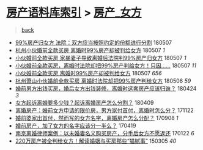 [房产语料库索引](../../README.md)  > [房产_女方](房产_女方.md)
====
> [back](../README.md)

- [99%房产归女方 法院：双方应当按照约定的份额进行分割](http://jkwz.applinzi.com/ittc/7100488980292437003.html#99%25%E6%88%BF%E4%BA%A7%E5%BD%92%E5%A5%B3%E6%96%B9+%E6%B3%95%E9%99%A2%EF%BC%9A%E5%8F%8C%E6%96%B9%E5%BA%94%E5%BD%93%E6%8C%89%E7%85%A7%E7%BA%A6%E5%AE%9A%E7%9A%84%E4%BB%BD%E9%A2%9D%E8%BF%9B%E8%A1%8C%E5%88%86%E5%89%B2) 180507  
- [杭州小伙婚前全款买房 离婚时99%房产却被判给女方](http://jkwz.applinzi.com/ittc/7100411103601492998.html#%E6%9D%AD%E5%B7%9E%E5%B0%8F%E4%BC%99%E5%A9%9A%E5%89%8D%E5%85%A8%E6%AC%BE%E4%B9%B0%E6%88%BF+%E7%A6%BB%E5%A9%9A%E6%97%B699%25%E6%88%BF%E4%BA%A7%E5%8D%B4%E8%A2%AB%E5%88%A4%E7%BB%99%E5%A5%B3%E6%96%B9) 180507 *1* 
- [小伙婚前全款买房 家暴妻子导致离婚后法院判99%房产归女方](http://jkwz.applinzi.com/ittc/7100406717278061575.html#%E5%B0%8F%E4%BC%99%E5%A9%9A%E5%89%8D%E5%85%A8%E6%AC%BE%E4%B9%B0%E6%88%BF+%E5%AE%B6%E6%9A%B4%E5%A6%BB%E5%AD%90%E5%AF%BC%E8%87%B4%E7%A6%BB%E5%A9%9A%E5%90%8E%E6%B3%95%E9%99%A2%E5%88%A499%25%E6%88%BF%E4%BA%A7%E5%BD%92%E5%A5%B3%E6%96%B9) 180507 *1* 
- [小伙婚前全款买房，离婚时法院却把99%房产判给女方！只因……](http://jkwz.applinzi.com/ittc/7100388642281489425.html#%E5%B0%8F%E4%BC%99%E5%A9%9A%E5%89%8D%E5%85%A8%E6%AC%BE%E4%B9%B0%E6%88%BF%EF%BC%8C%E7%A6%BB%E5%A9%9A%E6%97%B6%E6%B3%95%E9%99%A2%E5%8D%B4%E6%8A%8A99%25%E6%88%BF%E4%BA%A7%E5%88%A4%E7%BB%99%E5%A5%B3%E6%96%B9%EF%BC%81%E5%8F%AA%E5%9B%A0%E2%80%A6%E2%80%A6) 180507 *11* 
- [小伙婚前全款买房 离婚时99%房产却被判给女方](http://jkwz.applinzi.com/ittc/7100374645918401546.html#%E5%B0%8F%E4%BC%99%E5%A9%9A%E5%89%8D%E5%85%A8%E6%AC%BE%E4%B9%B0%E6%88%BF+%E7%A6%BB%E5%A9%9A%E6%97%B699%25%E6%88%BF%E4%BA%A7%E5%8D%B4%E8%A2%AB%E5%88%A4%E7%BB%99%E5%A5%B3%E6%96%B9) 180507 *656* 
- [杭州萧山小伙婚前全款买房 离婚时法院却把99%房产判给女方](http://jkwz.applinzi.com/ittc/7100066066464244746.html#%E6%9D%AD%E5%B7%9E%E8%90%A7%E5%B1%B1%E5%B0%8F%E4%BC%99%E5%A9%9A%E5%89%8D%E5%85%A8%E6%AC%BE%E4%B9%B0%E6%88%BF+%E7%A6%BB%E5%A9%9A%E6%97%B6%E6%B3%95%E9%99%A2%E5%8D%B4%E6%8A%8A99%25%E6%88%BF%E4%BA%A7%E5%88%A4%E7%BB%99%E5%A5%B3%E6%96%B9) 180506 *59* 
- [婚前男方出钱买房，婚后女方出钱装修，离婚时这套房产应该归谁？](http://jkwz.applinzi.com/ittc/7095598480691299334.html#%E5%A9%9A%E5%89%8D%E7%94%B7%E6%96%B9%E5%87%BA%E9%92%B1%E4%B9%B0%E6%88%BF%EF%BC%8C%E5%A9%9A%E5%90%8E%E5%A5%B3%E6%96%B9%E5%87%BA%E9%92%B1%E8%A3%85%E4%BF%AE%EF%BC%8C%E7%A6%BB%E5%A9%9A%E6%97%B6%E8%BF%99%E5%A5%97%E6%88%BF%E4%BA%A7%E5%BA%94%E8%AF%A5%E5%BD%92%E8%B0%81%EF%BC%9F) 180424 *3* 
- [女方起诉离婚要多少钱？起诉离婚房产怎么分割？](http://jkwz.applinzi.com/ittc/7090019689474556939.html#%E5%A5%B3%E6%96%B9%E8%B5%B7%E8%AF%89%E7%A6%BB%E5%A9%9A%E8%A6%81%E5%A4%9A%E5%B0%91%E9%92%B1%EF%BC%9F%E8%B5%B7%E8%AF%89%E7%A6%BB%E5%A9%9A%E6%88%BF%E4%BA%A7%E6%80%8E%E4%B9%88%E5%88%86%E5%89%B2%EF%BC%9F) 180409  
- [离婚房产：婚前女方申请的限价房，男方家付首付，离婚时怎么分？](http://jkwz.applinzi.com/ittc/7038727218644124689.html#%E7%A6%BB%E5%A9%9A%E6%88%BF%E4%BA%A7%EF%BC%9A%E5%A9%9A%E5%89%8D%E5%A5%B3%E6%96%B9%E7%94%B3%E8%AF%B7%E7%9A%84%E9%99%90%E4%BB%B7%E6%88%BF%EF%BC%8C%E7%94%B7%E6%96%B9%E5%AE%B6%E4%BB%98%E9%A6%96%E4%BB%98%EF%BC%8C%E7%A6%BB%E5%A9%9A%E6%97%B6%E6%80%8E%E4%B9%88%E5%88%86%EF%BC%9F) 171122  
- [婚前婆家出首付，然而写的女方名字，离婚房产怎么分配？](http://jkwz.applinzi.com/ittc/7010878856473609233.html#%E5%A9%9A%E5%89%8D%E5%A9%86%E5%AE%B6%E5%87%BA%E9%A6%96%E4%BB%98%EF%BC%8C%E7%84%B6%E8%80%8C%E5%86%99%E7%9A%84%E5%A5%B3%E6%96%B9%E5%90%8D%E5%AD%97%EF%BC%8C%E7%A6%BB%E5%A9%9A%E6%88%BF%E4%BA%A7%E6%80%8E%E4%B9%88%E5%88%86%E9%85%8D%EF%BC%9F) 170908 *1* 
- [婚前房产，加了女方的名字应该分一半么？](http://jkwz.applinzi.com/ittc/6958234037658321924.html#%E5%A9%9A%E5%89%8D%E6%88%BF%E4%BA%A7%EF%BC%8C%E5%8A%A0%E4%BA%86%E5%A5%B3%E6%96%B9%E7%9A%84%E5%90%8D%E5%AD%97%E5%BA%94%E8%AF%A5%E5%88%86%E4%B8%80%E5%8D%8A%E4%B9%88%EF%BC%9F) 170419  
- [南京离婚律师案例：以未婚妻名义购买房产，分手后女方不愿返还](http://jkwz.applinzi.com/ittc/6926012659802833925.html#%E5%8D%97%E4%BA%AC%E7%A6%BB%E5%A9%9A%E5%BE%8B%E5%B8%88%E6%A1%88%E4%BE%8B%EF%BC%9A%E4%BB%A5%E6%9C%AA%E5%A9%9A%E5%A6%BB%E5%90%8D%E4%B9%89%E8%B4%AD%E4%B9%B0%E6%88%BF%E4%BA%A7%EF%BC%8C%E5%88%86%E6%89%8B%E5%90%8E%E5%A5%B3%E6%96%B9%E4%B8%8D%E6%84%BF%E8%BF%94%E8%BF%98) 170122 *6* 
- [220万房产被全判给女方！解读婚姻与买房那些“猫腻事”](http://jkwz.applinzi.com/ittc/547650611395497336.html#220%E4%B8%87%E6%88%BF%E4%BA%A7%E8%A2%AB%E5%85%A8%E5%88%A4%E7%BB%99%E5%A5%B3%E6%96%B9%EF%BC%81%E8%A7%A3%E8%AF%BB%E5%A9%9A%E5%A7%BB%E4%B8%8E%E4%B9%B0%E6%88%BF%E9%82%A3%E4%BA%9B%E2%80%9C%E7%8C%AB%E8%85%BB%E4%BA%8B%E2%80%9D) 150305 *40* 
